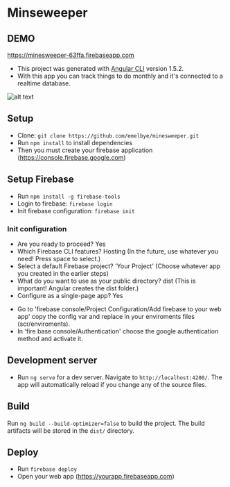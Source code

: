 # Minseweeper

## DEMO

https://minesweeper-63ffa.firebaseapp.com

- This project was generated with [Angular CLI](https://github.com/angular/angular-cli) version 1.5.2.
- With this app you can track things to do monthly and it's connected to a realtime database.

![alt text](https://image.ibb.co/gAL66S/Untitled.png)

## Setup

- Clone: `git clone https://github.com/emelbye/minesweeper.git`
- Run `npm install` to install dependencies
- Then you must create your firebase application (https://console.firebase.google.com)

## Setup Firebase
- Run `npm install -g firebase-tools`
- Login to firebase: `firebase login`
- Init firebase configuration: `firebase init`

### Init configuration
* Are you ready to proceed? Yes
* Which Firebase CLI features? Hosting (In the future, use whatever you need! Press space to select.)
* Select a default Firebase project? 'Your Project' (Choose whatever app you created in the earlier steps)
* What do you want to use as your public directory? dist (This is important! Angular creates the dist folder.)
* Configure as a single-page app? Yes

- Go to 'firebase console/Project Configuration/Add firebase to your web app' copy the config var and replace in your enviroments files (scr/enviroments).
- In 'fire base console/Authentication' choose the google authentication method and activate it.

## Development server

- Run `ng serve` for a dev server. Navigate to `http://localhost:4200/`. The app will automatically reload if you change any of the source files.

## Build

Run `ng build --build-optimizer=false` to build the project. The build artifacts will be stored in the `dist/` directory.

## Deploy

- Run `firebase deploy`
- Open your web app (https://yourapp.firebaseapp.com)
